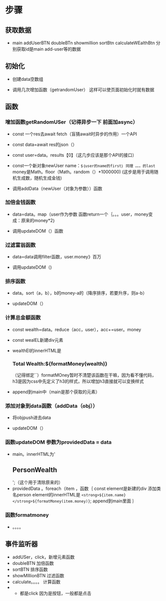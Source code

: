 # 步骤
## 获取数据
- main addUserBTN doubleBTn showmillion sortBtn calculateWEalthBtn 分别获取id是main add-user等的数据
## 初始化
- 创建data空数组 

- 调用几次增加函数（getrandomUser） 这样可以使页面初始化时就有数据
## 函数
### 增加函数getRandomUSer（记得异步一下 前面加async）
- const 一个res去await fetch（盲猜await时异步的作用）一个API

- const data=await res的json（）

- const user=data。results【0】（这几步应该是那个API的接口）

- const一个新对象newUser name：`$｛user的name的first｝ 同理 。。。的last` money是Math。floor（Math。random（）*1000000) (这步是用于调用随机生成数，随机生成金钱)

- 调用addData（newUser（对象为参数））函数
### 加倍金钱函数
- data=data。map（user作为参数 函数return一个｛。。。user，money变成：原来的money*2｝

- 调用updateDOM（）函数
### 过滤富翁函数
- data=data调用filter函数，user.money》百万

 - 调用updateDOM（)
### 排序函数
- data。sort（a，b），b的money-a的（降序排序，若要升序，则a-b）

- updateDOM（）
### 计算总金额函数
- const wealth=data。reduce（acc，user），acc+=user。money

- const wealEL新建div元素

- wealthEl的innerHTML是<h3>Total Wealth:<strong>${formatMoney(wealth)}</strong></h3>
（记得绑定``）formatMOney暂时不清楚该函数在干嘛，因为看不懂代码，h3是因为css中先定义了h3的样式，所以增加h3直接就可以变换样式

- append到main中（main是那个获取的元素）
### 添加对象到data函数（addData（obj））
- 将objpush进去data

- updateDOM（）
### 函数updateDOM 参数为providedData = data
- main。innerHTML为'<h2><strong>Person</strong>Wealth</h2>';（这个用于清除原来的）
- providedData 。foreach（item ，函数｛
const element是新建的div
添加类名person
element的innerHTML是 `<strong>${item.name}</strong>${formatMoney(item.money)}`;
append到main里面
｝
### 函数formatmoney
- 。。。。
## 事件监听器
- addUSer，click，新增元素函数 
- doubleBTN 加倍函数
- sortBTN 排序函数
- showMIllionBTN 过滤函数
- calculate。。。。 计算函数
- - 都是click 因为是按钮，一般都是点击
